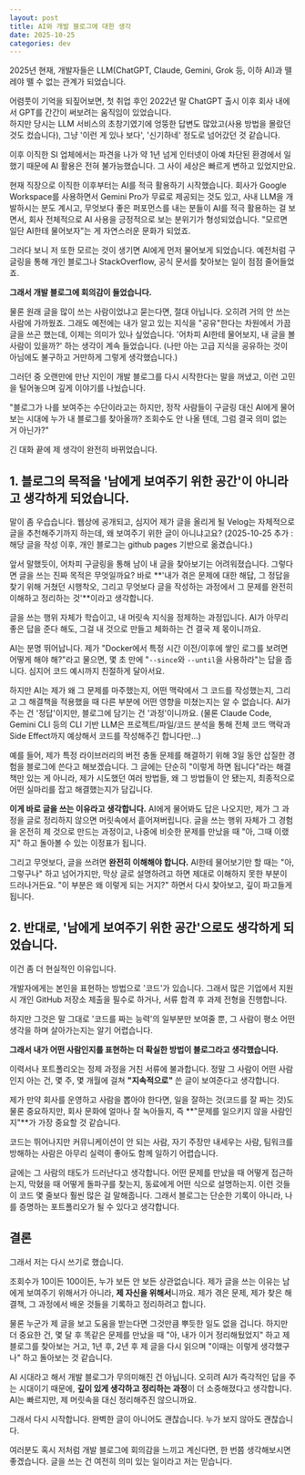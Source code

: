 ```yaml
---
layout: post
title: AI와 개발 블로그에 대한 생각
date: 2025-10-25
categories: dev
---
```

2025년 현재, 개발자들은 LLM(ChatGPT, Claude, Gemini, Grok 등, 이하 AI)과 뗄레야 뗄 수 없는 관계가 되었습니다.

어렴풋이 기억을 되짚어보면, 첫 취업 후인 2022년 말 ChatGPT 출시 이후 회사 내에서 GPT를 간간이 써보려는 움직임이 있었습니다.  
하지만 당시는 LLM 서비스의 초창기였기에 엉뚱한 답변도 많았고(사용 방법을 몰랐던 것도 컸습니다), 그냥 '이런 게 있나 보다', '신기하네' 정도로 넘어갔던 것 같습니다.

이후 이직한 SI 업체에서는 파견을 나가 약 1년 넘게 인터넷이 아예 차단된 환경에서 일했기 때문에 AI 활용은 전혀 불가능했습니다. 그 사이 세상은 빠르게 변하고 있었지만요.

현재 직장으로 이직한 이후부터는 AI를 적극 활용하기 시작했습니다. 회사가 Google Workspace를 사용하면서 Gemini Pro가 무료로 제공되는 것도 있고, 사내 LLM을 개발하시는 분도 계시고, 무엇보다 좋은 퍼포먼스를 내는 분들이 AI를 적극 활용하는 걸 보면서, 회사 전체적으로 AI 사용을 긍정적으로 보는 분위기가 형성되었습니다. "모르면 일단 AI한테 물어보자"는 게 자연스러운 문화가 되었죠.

그러다 보니 저 또한 모르는 것이 생기면 AI에게 먼저 물어보게 되었습니다. 예전처럼 구글링을 통해 개인 블로그나 StackOverflow, 공식 문서를 찾아보는 일이 점점 줄어들었죠.

**그래서 개발 블로그에 회의감이 들었습니다.**

물론 원래 글을 많이 쓰는 사람이었냐고 묻는다면, 절대 아닙니다. 오히려 거의 안 쓰는 사람에 가까웠죠. 그래도 예전에는 내가 알고 있는 지식을 "공유"한다는 차원에서 가끔 글을 쓰곤 했는데, 이제는 의미가 있나 싶었습니다. '어차피 AI한테 물어보지, 내 글을 볼 사람이 있을까?' 하는 생각이 계속 들었습니다. (나만 아는 고급 지식을 공유하는 것이 아님에도 불구하고 거만하게 그렇게 생각했습니다.)

그러던 중 오랜만에 만난 지인이 개발 블로그를 다시 시작한다는 말을 꺼냈고, 이런 고민을 털어놓으며 깊게 이야기를 나눴습니다.

"블로그가 나를 보여주는 수단이라고는 하지만, 정작 사람들이 구글링 대신 AI에게 물어보는 시대에 누가 내 블로그를 찾아올까? 조회수도 안 나올 텐데, 그럼 결국 의미 없는 거 아닌가?"

긴 대화 끝에 제 생각이 완전히 바뀌었습니다.

## **1. 블로그의 목적을 '남에게 보여주기 위한 공간'이 아니라고 생각하게 되었습니다.**

말이 좀 우습습니다. 웹상에 공개되고, 심지어 제가 글을 올리게 될 Velog는 자체적으로 글을 추천해주기까지 하는데, 왜 보여주기 위한 글이 아니냐고요? (2025-10-25 추가 : 해당 글을 작성 이후, 개인 블로그는 github pages 기반으로 옮겼습니다.)

앞서 말했듯이, 어차피 구글링을 통해 남이 내 글을 찾아보기는 어려워졌습니다. 그렇다면 글을 쓰는 진짜 목적은 무엇일까요? 바로 **'내가 겪은 문제에 대한 해답, 그 정답을 찾기 위해 거쳤던 시행착오, 그리고 무엇보다 글을 작성하는 과정에서 그 문제를 완전히 이해하고 정리하는 것'**이라고 생각합니다.

글을 쓰는 행위 자체가 학습이고, 내 머릿속 지식을 정제하는 과정입니다. AI가 아무리 좋은 답을 준다 해도, 그걸 내 것으로 만들고 체화하는 건 결국 제 몫이니까요.

AI는 분명 뛰어납니다. 제가 "Docker에서 특정 시간 이전/이후에 쌓인 로그를 보려면 어떻게 해야 해?"라고 물으면, 몇 초 만에 "`--since`와 `--until`을 사용하라"는 답을 줍니다. 심지어 코드 예시까지 친절하게 달아서요.

하지만 AI는 제가 왜 그 문제를 마주했는지, 어떤 맥락에서 그 코드를 작성했는지, 그리고 그 해결책을 적용했을 때 다른 부분에 어떤 영향을 미쳤는지는 알 수 없습니다. AI가 주는 건 '정답'이지만, 블로그에 담기는 건 '과정'이니까요. (물론 Claude Code, Gemini CLI 등의 CLI 기반 LLM은 프로젝트/파일/코드 분석을 통해 전체 코드 맥락과 Side Effect까지 예상해서 코드를 작성해주긴 합니다만...)

예를 들어, 제가 특정 라이브러리의 버전 충돌 문제를 해결하기 위해 3일 동안 삽질한 경험을 블로그에 쓴다고 해보겠습니다. 그 글에는 단순히 "이렇게 하면 됩니다"라는 해결책만 있는 게 아니라, 제가 시도했던 여러 방법들, 왜 그 방법들이 안 됐는지, 최종적으로 어떤 실마리를 잡고 해결했는지가 담깁니다.

**이게 바로 글을 쓰는 이유라고 생각합니다.** AI에게 물어봐도 답은 나오지만, 제가 그 과정을 글로 정리하지 않으면 머릿속에서 흩어져버립니다. 글을 쓰는 행위 자체가 그 경험을 온전히 제 것으로 만드는 과정이고, 나중에 비슷한 문제를 만났을 때 "아, 그때 이랬지" 하고 돌아볼 수 있는 이정표가 됩니다.

그리고 무엇보다, 글을 쓰려면 **완전히 이해해야 합니다.** AI한테 물어보기만 할 때는 "아, 그렇구나" 하고 넘어가지만, 막상 글로 설명하려고 하면 제대로 이해하지 못한 부분이 드러나거든요. "이 부분은 왜 이렇게 되는 거지?" 하면서 다시 찾아보고, 깊이 파고들게 됩니다.

## **2. 반대로, '남에게 보여주기 위한 공간'으로도 생각하게 되었습니다.**

이건 좀 더 현실적인 이유입니다.

개발자에게는 본인을 표현하는 방법으로 '코드'가 있습니다. 그래서 많은 기업에서 지원 시 개인 GitHub 저장소 제출을 필수로 하거나, 서류 합격 후 과제 전형을 진행합니다.

하지만 그것은 말 그대로 '코드를 짜는 능력'의 일부분만 보여줄 뿐, 그 사람이 평소 어떤 생각을 하며 살아가는지는 알기 어렵습니다.

**그래서 내가 어떤 사람인지를 표현하는 더 확실한 방법이 블로그라고 생각했습니다.**

이력서나 포트폴리오는 정제 과정을 거친 서류에 불과합니다. 정말 그 사람이 어떤 사람인지 아는 건, 몇 주, 몇 개월에 걸쳐 **"지속적으로"** 쓴 글이 보여준다고 생각합니다.

제가 만약 회사를 운영하고 사람을 뽑아야 한다면, 일을 잘하는 것(코드를 잘 짜는 것)도 물론 중요하지만, 회사 문화에 얼마나 잘 녹아들지, 즉 **"문제를 일으키지 않을 사람인지"**가 가장 중요할 것 같습니다.

코드는 뛰어나지만 커뮤니케이션이 안 되는 사람, 자기 주장만 내세우는 사람, 팀워크를 방해하는 사람은 아무리 실력이 좋아도 함께 일하기 어렵습니다.

글에는 그 사람의 태도가 드러난다고 생각합니다. 어떤 문제를 만났을 때 어떻게 접근하는지, 막혔을 때 어떻게 돌파구를 찾는지, 동료에게 어떤 식으로 설명하는지. 이런 것들이 코드 몇 줄보다 훨씬 많은 걸 말해줍니다. 그래서 블로그는 단순한 기록이 아니라, 나를 증명하는 포트폴리오가 될 수 있다고 생각합니다.

## **결론**

그래서 저는 다시 쓰기로 했습니다.

조회수가 10이든 100이든, 누가 보든 안 보든 상관없습니다. 제가 글을 쓰는 이유는 남에게 보여주기 위해서가 아니라, **제 자신을 위해서**니까요. 제가 겪은 문제, 제가 찾은 해결책, 그 과정에서 배운 것들을 기록하고 정리하려고 합니다.

물론 누군가 제 글을 보고 도움을 받는다면 그것만큼 뿌듯한 일도 없을 겁니다. 하지만 더 중요한 건, 몇 달 후 똑같은 문제를 만났을 때 "아, 내가 이거 정리해뒀었지" 하고 제 블로그를 찾아보는 거고, 1년 후, 2년 후 제 글을 다시 읽으며 "이때는 이렇게 생각했구나" 하고 돌아보는 것 같습니다.

AI 시대라고 해서 개발 블로그가 무의미해진 건 아닙니다. 오히려 AI가 즉각적인 답을 주는 시대이기 때문에, **깊이 있게 생각하고 정리하는 과정**이 더 소중해졌다고 생각합니다. AI는 빠르지만, 제 머릿속을 대신 정리해주진 않으니까요.

그래서 다시 시작합니다. 완벽한 글이 아니어도 괜찮습니다. 누가 보지 않아도 괜찮습니다.

여러분도 혹시 저처럼 개발 블로그에 회의감을 느끼고 계신다면, 한 번쯤 생각해보시면 좋겠습니다. 글을 쓰는 건 여전히 의미 있는 일이라고 저는 믿습니다.